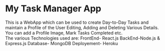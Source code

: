 # My Task Manager App

This is a WebApp which can be used to create Day-to-Day Tasks and maintain a Profile of the User Editing, Adding and Deleting Various Details. You can add a Profile Image, Mark Tasks Completed etc.<br>The various Technologies used are:
FrontEnd- React.js
BackEnd-Node.js &amp; Express.js
Database- MongoDB
Deployement- Heroku
